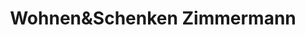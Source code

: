 ---
title: "Wohnen&Schenken Zimmermann"
url: /bad-herrenalb/wohnenundschenken-zimmermann/
shop: Andenken
---